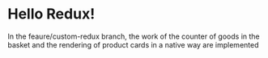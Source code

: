 <h1>Hello Redux!</h1>

<p>In the feaure/custom-redux branch, the work of the counter of goods in the basket and the rendering of product cards in a native way are implemented</p>
